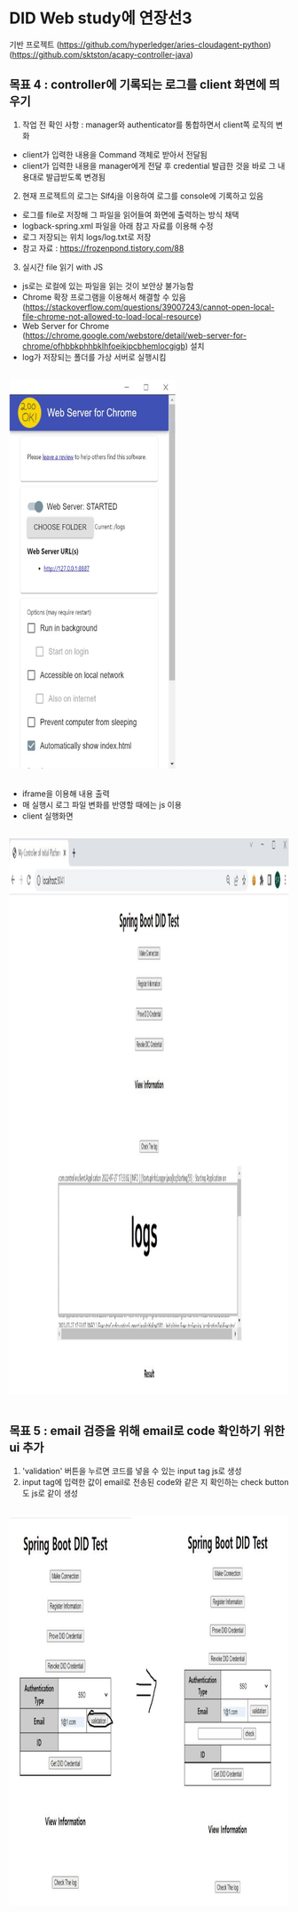 # DID Web study에 연장선3
기반 프로젝트 (https://github.com/hyperledger/aries-cloudagent-python)
(https://github.com/sktston/acapy-controller-java)
<br>

## 목표 4 : controller에 기록되는 로그를 client 화면에 띄우기
 1. 작업 전 확인 사항 : manager와 authenticator를 통합하면서 client쪽 로직의 변화
   - client가 입력한 내용을 Command 객체로 받아서 전달됨
   - client가 입력한 내용을 manager에게 전달 후 credential 발급한 것을 바로 그 내용대로 발급받도록 변경됨
 2. 현재 프로젝트의 로그는 Slf4j을 이용하여 로그를 console에 기록하고 있음
   - 로그를 file로 저장해 그 파일을 읽어들여 화면에 출력하는 방식 채택
   - logback-spring.xml 파일을 아래 참고 자료를 이용해 수정
   - 로그 저장되는 위치 logs/log.txt로 저장
   - 참고 자료 : https://frozenpond.tistory.com/88
 3. 실시간 file 읽기 with JS
   - js로는 로컬에 있는 파일을 읽는 것이 보안상 불가능함
   - Chrome 확장 프로그램을 이용해서 해결할 수 있음 (https://stackoverflow.com/questions/39007243/cannot-open-local-file-chrome-not-allowed-to-load-local-resource)
   - Web Server for Chrome (https://chrome.google.com/webstore/detail/web-server-for-chrome/ofhbbkphhbklhfoeikjpcbhemlocgigb) 설치
   - log가 저장되는 폴더를 가상 서버로 실행시킴
  <br>
  <img src="https://github.com/RainingCodes/BlockChainProjectStudy/blob/main/img/img25.JPG" width="300px" height="700px" alt="web server for chrome"></img><br/>
 <br>

   - iframe을 이용해 내용 출력
   - 매 실행시 로그 파일 변화를 반영할 때에는 js 이용
   - client 실행화면
  <br>
  <img src="https://github.com/RainingCodes/BlockChainProjectStudy/blob/main/img/img26.JPG" width="2000px" height="1000px" alt="log"></img><br/>
 <br>

## 목표 5 : email 검증을 위해 email로 code 확인하기 위한 ui 추가
  1. 'validation' 버튼을 누르면 코드를 넣을 수 있는 input tag js로 생성
  2.  input tag에 입력한 값이 email로 전송된 code와 같은 지 확인하는 check button도 js로 같이 생성
  <br>
  <img src="https://github.com/RainingCodes/BlockChainProjectStudy/blob/main/img/img27.JPG" width="2000px" height="700px" alt="log"></img><br/>
 <br>